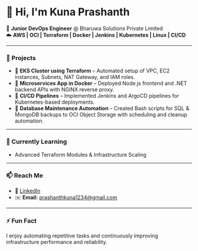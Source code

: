 # 👋 Hi, I'm Kuna Prashanth

💼 **Junior DevOps Engineer** @ Bharuwa Solutions Private Limited  
☁️ **AWS | OCI | Terraform | Docker | Jenkins | Kubernetes | Linux | CI/CD**

---

### 🚀 Projects

- 🧰 **EKS Cluster using Terraform** – Automated setup of VPC, EC2 instances, Subnets, NAT Gateway, and IAM roles.  
- 🐳 **Microservices App in Docker** – Deployed Node.js frontend and .NET backend APIs with NGINX reverse proxy.  
- 🔁 **CI/CD Pipelines** – Implemented Jenkins and ArgoCD pipelines for Kubernetes-based deployments.  
- 💾 **Database Maintenance Automation** – Created Bash scripts for SQL & MongoDB backups to OCI Object Storage with scheduling and cleanup automation.  

---

### 🧠 Currently Learning

- Advanced Terraform Modules & Infrastructure Scaling  

---

### 📫 Reach Me

- 🔗 [LinkedIn](https://www.linkedin.com/in/prashanth-kuna-a946a1352/)  
- ✉️ **Email:** [prashanthkuna1234@gmail.com](mailto:prashanthkuna1234@gmail.com)

---

### ⚡ Fun Fact

I enjoy automating repetitive tasks and continuously improving infrastructure performance and reliability.  
